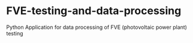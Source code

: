# FVE-testing-and-data-processing

Python Application for data processing of FVE (photovoltaic power plant) testing
